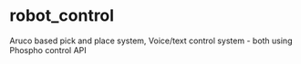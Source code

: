 # robot_control
Aruco based pick and place system, Voice/text control system -  both using Phospho control API
